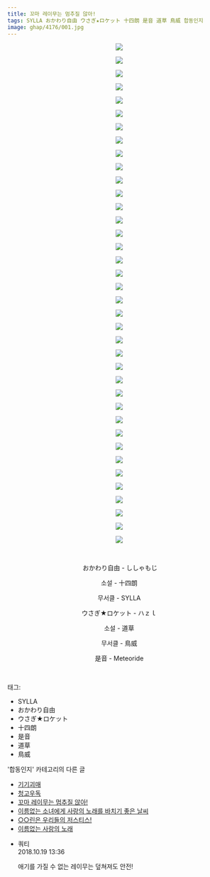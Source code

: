 ```yaml
---
title: 꼬마 레이무는 멈추질 않아!
tags: SYLLA おかわり自由 ウさぎ★ロケット 十四朗 是音 道草 鳥威 합동인지
image: ghap/4176/001.jpg
---
```

<div class="article">
<p style="text-align: center; clear: none; float: none;"><img src="{{ site.nasurl }}/ghap/4176/001.jpg"/></p>
<p style="text-align: center; clear: none; float: none;"><img src="{{ site.nasurl }}/ghap/4176/002.jpg"/></p>
<p style="text-align: center; clear: none; float: none;"><img src="{{ site.nasurl }}/ghap/4176/003.jpg"/></p>
<p style="text-align: center; clear: none; float: none;"><img src="{{ site.nasurl }}/ghap/4176/004.jpg"/></p>
<p style="text-align: center; clear: none; float: none;"><img src="{{ site.nasurl }}/ghap/4176/005.jpg"/></p>
<p style="text-align: center; clear: none; float: none;"><img src="{{ site.nasurl }}/ghap/4176/006.jpg"/></p>
<p style="text-align: center; clear: none; float: none;"><img src="{{ site.nasurl }}/ghap/4176/007.jpg"/></p>
<p style="text-align: center; clear: none; float: none;"><img src="{{ site.nasurl }}/ghap/4176/008.jpg"/></p>
<p style="text-align: center; clear: none; float: none;"><img src="{{ site.nasurl }}/ghap/4176/009.jpg"/></p>
<p style="text-align: center; clear: none; float: none;"><img src="{{ site.nasurl }}/ghap/4176/010.jpg"/></p>
<p style="text-align: center; clear: none; float: none;"><img src="{{ site.nasurl }}/ghap/4176/011.jpg"/></p>
<p style="text-align: center; clear: none; float: none;"><img src="{{ site.nasurl }}/ghap/4176/012.jpg"/></p>
<p style="text-align: center; clear: none; float: none;"><img src="{{ site.nasurl }}/ghap/4176/013.jpg"/></p>
<p style="text-align: center; clear: none; float: none;"><img src="{{ site.nasurl }}/ghap/4176/014.jpg"/></p>
<p style="text-align: center; clear: none; float: none;"><img src="{{ site.nasurl }}/ghap/4176/015.jpg"/></p>
<p style="text-align: center; clear: none; float: none;"><img src="{{ site.nasurl }}/ghap/4176/016.jpg"/></p>
<p style="text-align: center; clear: none; float: none;"><img src="{{ site.nasurl }}/ghap/4176/017.jpg"/></p>
<p style="text-align: center; clear: none; float: none;"><img src="{{ site.nasurl }}/ghap/4176/018.jpg"/></p>
<p style="text-align: center; clear: none; float: none;"><img src="{{ site.nasurl }}/ghap/4176/019.jpg"/></p>
<p style="text-align: center; clear: none; float: none;"><img src="{{ site.nasurl }}/ghap/4176/020.jpg"/></p>
<p style="text-align: center; clear: none; float: none;"><img src="{{ site.nasurl }}/ghap/4176/021.jpg"/></p>
<p style="text-align: center; clear: none; float: none;"><img src="{{ site.nasurl }}/ghap/4176/022.jpg"/></p>
<p style="text-align: center; clear: none; float: none;"><img src="{{ site.nasurl }}/ghap/4176/023.jpg"/></p>
<p style="text-align: center; clear: none; float: none;"><img src="{{ site.nasurl }}/ghap/4176/024.jpg"/></p>
<p style="text-align: center; clear: none; float: none;"><img src="{{ site.nasurl }}/ghap/4176/025.jpg"/></p>
<p style="text-align: center; clear: none; float: none;"><img src="{{ site.nasurl }}/ghap/4176/026.jpg"/></p>
<p style="text-align: center; clear: none; float: none;"><img src="{{ site.nasurl }}/ghap/4176/027.jpg"/></p>
<p style="text-align: center; clear: none; float: none;"><img src="{{ site.nasurl }}/ghap/4176/028.jpg"/></p>
<p style="text-align: center; clear: none; float: none;"><img src="{{ site.nasurl }}/ghap/4176/029.jpg"/></p>
<p style="text-align: center; clear: none; float: none;"><img src="{{ site.nasurl }}/ghap/4176/030.jpg"/></p>
<p style="text-align: center; clear: none; float: none;"><img src="{{ site.nasurl }}/ghap/4176/031.jpg"/></p>
<p style="text-align: center; clear: none; float: none;"><img src="{{ site.nasurl }}/ghap/4176/032.jpg"/></p>
<p style="text-align: center; clear: none; float: none;"><img src="{{ site.nasurl }}/ghap/4176/033.jpg"/></p>
<p style="text-align: center; clear: none; float: none;"><img src="{{ site.nasurl }}/ghap/4176/034.jpg"/></p>
<p style="text-align: center; clear: none; float: none;"><img src="{{ site.nasurl }}/ghap/4176/035.jpg"/></p>
<p style="text-align: center; clear: none; float: none;"><img src="{{ site.nasurl }}/ghap/4176/036.jpg"/></p>
<p style="text-align: center; clear: none; float: none;"><img src="{{ site.nasurl }}/ghap/4176/037.jpg"/></p>
<p style="text-align: center; clear: none; float: none;"><img src="{{ site.nasurl }}/ghap/4176/038.jpg"/></p>
<p style="text-align: center; clear: none; float: none;"><br/></p>
<p style="text-align: center; clear: none; float: none;"> おかわり自由 - ししゃもじ</p>
<p style="text-align: center; clear: none; float: none;">소설 - 十四朗</p>
<p style="text-align: center; clear: none; float: none;">무서클 - SYLLA</p>
<p style="text-align: center; clear: none; float: none;">ウさぎ★ロケット - ハｚｌ</p>
<p style="text-align: center; clear: none; float: none;">소설 - 道草</p>
<p style="text-align: center; clear: none; float: none;">무서클 - 鳥威</p>
<p style="text-align: center; clear: none; float: none;">是音 - Meteoride</p>
<p style="text-align: center; clear: none; float: none;"><br/></p>
</div><div class="tagTrail">
<p>태그: </p>
<ul>
<li>SYLLA</li>
<li>おかわり自由</li>
<li>ウさぎ★ロケット</li>
<li>十四朗</li>
<li>是音</li>
<li>道草</li>
<li>鳥威</li>
</ul>
</div><div class="another">
<p>'합동인지' 카테고리의 다른 글</p>
<ul>
<li><a href="/2018-02-08-ghap_4179">기기괴매</a></li>
<li><a href="/2018-02-08-ghap_4178">청고우독</a></li>
<li><a href="/2018-02-08-ghap_4176">꼬마 레이무는 멈추질 않아!</a></li>
<li><a href="/2018-02-06-ghap_4167">이름없는 소녀에게 사랑의 노래를 바치기 좋은 날씨</a></li>
<li><a href="/2018-02-06-ghap_4165">○○린은 우리들의 저스티스!</a></li>
<li><a href="/2018-02-06-ghap_4164">이름없는 사랑의 노래</a></li>
</ul>
</div><div class="cb_module cb_fluid">
<div class="cb_wrt cb_profile">
<div class="comment">
<ul>
<li class="cb_thumb_off" id="comment15358261">
<div class="cb_comment_area">
<div class="cb_info_area">
<div class="cb_section">
<span class="cb_nick_name">쿼티</span>
</div>
<div class="cb_section">
<span class="cb_date">2018.10.19 13:36 </span>
</div>
</div>
<div class="cb_dsc_comment">
<p class="cb_dsc">
											애기를 가질 수 없는 레이무는 덮쳐져도 안전!
										</p>
</div>
</div></li>
</ul>
</div>
</div><!-- commentList close -->
</div>